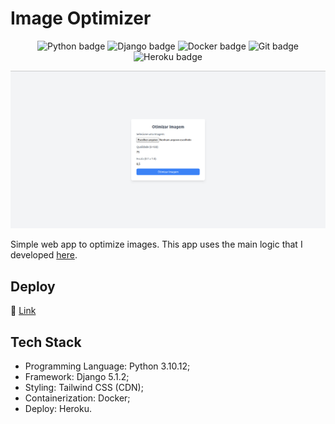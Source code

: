 # Image Optimizer
<p align="center">
<img src="https://img.shields.io/badge/python-3670A0?style=for-the-badge&logo=python&logoColor=ffdd54" alt="Python badge" />
<img src="https://img.shields.io/badge/django-%23092E20.svg?style=for-the-badge&logo=django&logoColor=white" alt="Django badge" />
<img src="https://img.shields.io/badge/docker-%230db7ed.svg?style=for-the-badge&logo=docker&logoColor=white" alt="Docker badge" />
<img src="https://img.shields.io/badge/git-%23F05033.svg?style=for-the-badge&logo=git&logoColor=white" alt="Git badge" />
<img src="https://img.shields.io/badge/heroku-%23430098.svg?style=for-the-badge&logo=heroku&logoColor=white" alt="Heroku badge" />
</p>

<p align="center">
  <img src="docs/app.png" alt="App picture" />
</p> 

Simple web app to optimize images. This app uses the main logic that I developed [here](https://github.com/mayraamaral/image-optimizer).
## Deploy
🔗 [Link](https://image-optimizer-f885de1c8e9a.herokuapp.com/)
## Tech Stack
- Programming Language: Python 3.10.12;
- Framework: Django 5.1.2;
- Styling: Tailwind CSS (CDN);
- Containerization: Docker;
- Deploy: Heroku.